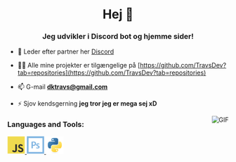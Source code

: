 <h1 align="center">Hej 👋</h1>
<h3 align="center">Jeg udvikler i Discord bot og hjemme sider!</h3>

- 🤝 Leder efter partner her [Discord](https://discord.gg/taxnpJHfVh)

- 👨‍💻 Alle mine projekter er tilgængelige på [https://github.com/TravsDev?tab=repositories](https://github.com/TravsDev?tab=repositories)

- 📫 G-mail **dktravs@gmail.com**

- ⚡ Sjov kendsgerning **jeg tror jeg er mega sej xD**

<img align="right" alt="GIF" height="160px" src="https://camo.githubusercontent.com/5fca3db52c463447c36cbf864b01eac247219e56ce24dc0169a66c62ae53a481/68747470733a2f2f6d656469612e67697068792e636f6d2f6d656469612f6475334a336358797a686a3735494f6776412f67697068792e676966" data-canonical-src="https://media.giphy.com/media/du3J3cXyzhj75IOgvA/giphy.gif" style="max-width:100%;">

<h3 align="left">Languages and Tools:</h3>
<p align="left"> <a href="https://developer.mozilla.org/en-US/docs/Web/JavaScript" target="_blank"> <img src="https://raw.githubusercontent.com/devicons/devicon/master/icons/javascript/javascript-original.svg" alt="javascript" width="40" height="40"/> </a> <a href="https://discord.gg/x6Ep953Xsv" target="_blank"> <img src="https://raw.githubusercontent.com/devicons/devicon/master/icons/photoshop/photoshop-line.svg" alt="photoshop" width="40" height="40"/> </a> <a href="https://www.python.org" target="_blank"> <img src="https://raw.githubusercontent.com/devicons/devicon/master/icons/python/python-original.svg" alt="python" width="40" height="40"/> </a> </p>
